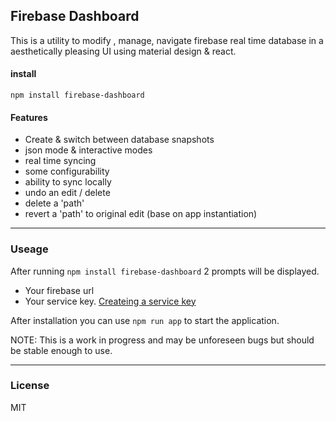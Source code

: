 ## Firebase Dashboard
This is a utility to modify , manage, navigate firebase real time database in a aesthetically pleasing UI using material design & react.


#### install
```
npm install firebase-dashboard
```


#### Features
* Create & switch between database snapshots
* json mode & interactive modes
* real time syncing
* some configurability
* ability to sync locally
* undo an edit / delete
* delete a 'path'
* revert a 'path' to original edit (base on app instantiation)

---
### Useage
After running `npm install firebase-dashboard` 2 prompts will be displayed.
* Your firebase url
* Your service key. [Createing a service key](https://firebase.google.com/docs/admin/setup)


After installation you can use `npm run app` to start the application.


NOTE:  This is a work in progress and may be unforeseen bugs but should be stable enough to use.

---
### License
MIT
